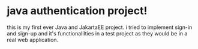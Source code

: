 # java authentication project!
this is my first ever Java and JakartaEE project. i tried to implement sign-in and sign-up and it's functionalilties in a test project as they would be in a real web application. 
